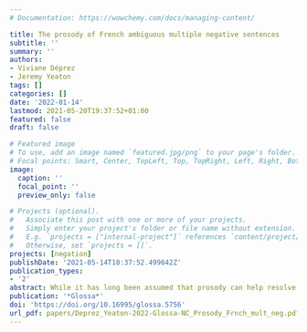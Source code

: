 ```yaml
---
# Documentation: https://wowchemy.com/docs/managing-content/

title: The prosody of French ambiguous multiple negative sentences
subtitle: ''
summary: ''
authors:
- Viviane Déprez
- Jeremy Yeaton
tags: []
categories: []
date: '2022-01-14'
lastmod: 2021-05-20T19:37:52+01:00
featured: false
draft: false

# Featured image
# To use, add an image named `featured.jpg/png` to your page's folder.
# Focal points: Smart, Center, TopLeft, Top, TopRight, Left, Right, BottomLeft, Bottom, BottomRight.
image:
  caption: ''
  focal_point: ''
  preview_only: false

# Projects (optional).
#   Associate this post with one or more of your projects.
#   Simply enter your project's folder or file name without extension.
#   E.g. `projects = ["internal-project"]` references `content/project/deep-learning/index.md`.
#   Otherwise, set `projects = []`.
projects: [negation]
publishDate: '2021-05-14T18:37:52.499642Z'
publication_types:
- '2'
abstract: While it has long been assumed that prosody can help resolve syntactic and semantic ambiguities, empirical evidence has shown that the mapping between prosody and meaning is complex (Hirschberg & Avesani 2000; Jackendoff 1972). This paper investigates the prosody of ambiguous French sentences with multiple potentially negative terms that allow two semantically very distinct interpretations—a single negation reading involving negative concord (NC), and a double negative reading (DN) with a positive meaning reflecting a strictly compositional interpretation— with the goal to further research on the role of prosody in ambiguities by examining whether intonation can be recruited by speakers to signal distinct interpretations of these sentences to hearers. Twenty native speakers produced transitive sentences with potentially negative terms embedded in contexts designed to elicit single-negation or double-negation readings. Analysis regarding the F0 and the duration of the utterances revealed distinct prosodic profiles for the two readings, confirming previous evidence that speakers can produce characteristic acoustic cues to signal intended distinctive meanings (Kraljic & Brennan 2005; Syrett, Simon & Nisula 2014). Our results reveal that the NC readings feature a focused subject and a post-focally more compressed object, in contrast to the DN readings where both the subject and the object were independently focused. They do not relate DN to contradiction but link negative meaning with focus on French negative concord items (NCI). The paper discusses broad implications of these findings for theoretical approaches to NC and outlines further questions for the syntax-prosody interface of these constructions.
publication: '*Glossa*'
doi: 'https://doi.org/10.16995/glossa.5756'
url_pdf: papers/Deprez_Yeaton-2022-Glossa-NC_Prosody_Frnch_mult_neg.pdf
---
```

